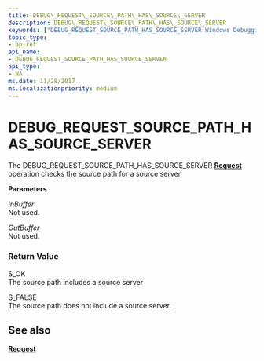 ```yaml
---
title: DEBUG\_REQUEST\_SOURCE\_PATH\_HAS\_SOURCE\_SERVER
description: DEBUG\_REQUEST\_SOURCE\_PATH\_HAS\_SOURCE\_SERVER
keywords: ["DEBUG_REQUEST_SOURCE_PATH_HAS_SOURCE_SERVER Windows Debugging"]
topic_type:
- apiref
api_name:
- DEBUG_REQUEST_SOURCE_PATH_HAS_SOURCE_SERVER
api_type:
- NA
ms.date: 11/28/2017
ms.localizationpriority: medium
---
```


# DEBUG\_REQUEST\_SOURCE\_PATH\_HAS\_SOURCE\_SERVER


The DEBUG\_REQUEST\_SOURCE\_PATH\_HAS\_SOURCE\_SERVER [**Request**](request.md) operation checks the source path for a source server.

**Parameters**

<span id="InBuffer"></span><span id="inbuffer"></span><span id="INBUFFER"></span>*InBuffer*  
Not used.

<span id="OutBuffer"></span><span id="outbuffer"></span><span id="OUTBUFFER"></span>*OutBuffer*  
Not used.

### <span id="Return_Value"></span><span id="return_value"></span><span id="RETURN_VALUE"></span>Return Value

<span id="S_OK"></span><span id="s_ok"></span>S\_OK  
The source path includes a source server

<span id="S_FALSE"></span><span id="s_false"></span>S\_FALSE  
The source path does not include a source server.

## <span id="see_also"></span>See also


[**Request**](request.md)

 

 






